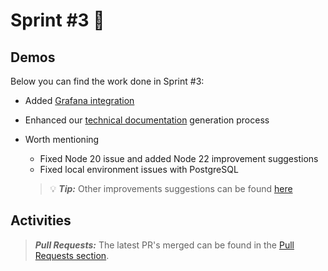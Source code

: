 # Sprint #3 🚀

## Demos
Below you can find the work done in Sprint #3:

- Added [Grafana integration](grafana.md)
- Enhanced our [technical documentation](techdocs.md) generation process
- Worth mentioning
  - Fixed Node 20 issue and added Node 22 improvement suggestions
  - Fixed local environment issues with PostgreSQL

  > 💡 **_Tip:_** Other improvements suggestions can be found [here](https://jira.dsb.dk/browse/IN-1407)

## Activities

> **_Pull Requests:_**
> The latest PR's merged can be found in the [Pull Requests section](https://github.com/DanskeStatsbaner/depo-dev-portal/pulls?q=is%3Apr+is%3Aclosed+author%3Axfrun109).
